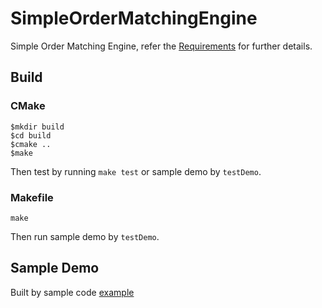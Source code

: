 # SimpleOrderMatchingEngine
Simple Order Matching Engine, refer the [Requirements](Requirements.md) for further details.

## Build
### CMake
```
$mkdir build
$cd build
$cmake ..
$make
```
Then test by running `make test` or sample demo by `testDemo`.

### Makefile
```
make
```
Then run sample demo by `testDemo`.

## Sample Demo
Built by sample code [example](src/Dummy.cpp)
